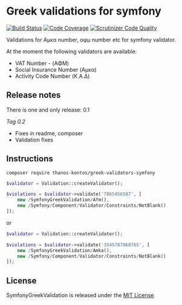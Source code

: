 # Greek validations for symfony

[![Build Status](https://scrutinizer-ci.com/g/thanosKontos/greek-validators-symfony/badges/build.png?b=master)](https://scrutinizer-ci.com/g/thanosKontos/greek-validators-symfony/build-status/master)
[![Code Coverage](https://scrutinizer-ci.com/g/thanosKontos/greek-validators-symfony/badges/coverage.png?b=master)](https://scrutinizer-ci.com/g/thanosKontos/greek-validators-symfony/?branch=master)
[![Scrutinizer Code Quality](https://scrutinizer-ci.com/g/thanosKontos/greek-validators-symfony/badges/quality-score.png?b=master)](https://scrutinizer-ci.com/g/thanosKontos/greek-validators-symfony/?branch=master)

Validations for Αμκα number, αφμ number etc for symfony validator.

At the moment the following validators are available:

* VAT Number - (ΑΦΜ)
* Social Insurance Number (Αμκα)
* Activity Code Number (Κ.Α.Δ)

## Release notes

There is one and only release: 0.1

*Tag 0.2*

* Fixes in readme, composer
* Validation fixes

## Instructions

`composer require thanos-kontos/greek-validators-symfony`

```php
$validator = Validation::createValidator();

$violations = $validator->validate('7865456587', [
    new /SymfonyGreekValidation/Afm(),
    new /Symfony/Component/Validator/Constraints/NotBlank()
]);
```

or

```php
$validator = Validation::createValidator();

$violations = $validator->validate('3545787968765', [
    new /SymfonyGreekValidation/Amka(),
    new /Symfony/Component/Validator/Constraints/NotBlank()
]);
```

## License

SymfonyGreekValidation is released under the [MIT License](https://opensource.org/licenses/MIT).
